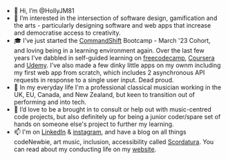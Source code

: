- 👋 Hi, I’m @HollyJM81
- 👀 I’m interested in the intersection of software design, gamification and the arts - particularly designing software and web apps that increase and democratise access to creativity.   
- :mortar_board: I’ve just started the [CommandShift](https://www.commandshift.co) Bootcamp - March '23 Cohort, and loving being in a learning environment again. Over the last few years I've dabbled in self-guided learning on [freecodecamp](https://www.freecodecamp.org/), [Coursera](https://www.coursera.org/) and [Udemy](https://www.udemy.com/). I've also made a few dinky little apps on my ownm including my first web app from scratch, which includes 2 asynchronous API requests in response to a single user input. Dead proud. 
- :musical_note: In my everyday life I'm a professional classical musician working in the UK, EU, Canada, and New Zealand, but keen to transition out of performing and into tech. 
- :construction: I’d love to be a brought in to consult or help out with music-centred code projects, but also definitely up for being a junior coder/spare set of hands on someone else's project to further my learning.
- 📫 I'm on [LinkedIn](https://www.linkedin.com/in/hollymathieson/) & [instagram](https://www.instagram.com/hollyjmathieson/), and have a blog on all things codeNewbie, art music, inclusion, 
accessibility called [Scordatura](https://www.scordatura.io/). You can read about my conducting life on my [website](https://www.hollymathieson.com/).

<!---
HollyJM81/HollyJM81 is a ✨ special ✨ repository because its `README.md` (this file) appears on your GitHub profile.
You can click the Preview link to take a look at your changes.
--->
